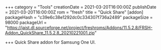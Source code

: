 +++
category = "Tools"
creationDate = 2021-03-20T16:00:00Z
publishDate = 2021-03-20T16:00:00Z
rom = "fresh"
title = "Quick Share"
[addon]
packageHash = "c39e6c38e1292dc0c334307f736a2489"
packageSize = 98000
packageUrl = "https://jaist.dl.sourceforge.net/project/freshroms/Addons/11.5.2.8/FRSH-Addon_QuickShare_11.5.2.8_20210221001.zip"

+++
Quick Share addon for Samsung One UI.